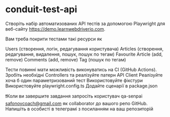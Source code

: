 #  conduit-test-api

Створіть набір автоматизованих API тестів за допомогою Playwright для веб-сайту https://demo.learnwebdriverio.com.

Вам треба покрити тестами такі ресурси як

Users (створення, логін, редагування користувача)
Articles (створення, редагування, видалення, пошук, пошук по тегам)
Favourite Article (add, remove)
Comments (add, remove)
Tag (пошук по тегам) 

Тести повинні мати можливість виконуватись на CI (GitHub Actions).
Зробіть необхідні  Controllers та реалізуйте патерн API Client
Реалізуйте хоча б один параметризований тест 
Використовуйте фікстури 
Використовуйте playwright.config.ts
Додайте сценарії в package.json

❗️Коли ви завершите завдання  запросіть  користувач qa-senpai safonovcoach@gmail.com як collaborator до вашого репо GitHub.
Напишіть в особисті в телеграмі з посиланням на ваш репозиторій 

